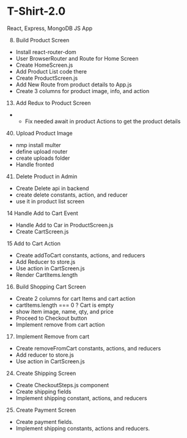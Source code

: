 # T-Shirt-2.0
React, Express, MongoDB JS App

8. Build Product Screen
- Install react-router-dom
- User BrowserRouter and Route for Home Screen
- Create HomeScreen.js
- Add Product List code there
- Create ProductScreen.js
- Add New Route from product details to App.js
- Create 3 columns for product image, info, and action

13. Add Redux to Product Screen
- * Fix needed await in product Actions to get the product details

40. Upload Product Image
- nmp install multer
- define upload router
- create uploads folder
- Handle fronted

41. Delete Product in Admin
- Create Delete api in backend
- create delete constants, action, and reducer
- use it in product list screen


14 Handle Add to Cart Event
- Handle Add to Car in ProductScreen.js
- Create CartScreen.js

15 Add to Cart Action
- Create addToCart constants, actions, and reducers
- Add Reducer to store.js
- Use action in CartScreen.js
- Render CartItems.length

16. Build Shopping Cart Screen
 - Create 2 columns for cart Items and cart action
 - cartItems.length === 0 ? Cart is empty
 - show item image, name, qty, and price
 - Proceed to Checkout button
 - Implement remove from cart action

17. Implement Remove from cart
- Create removeFromCart constants, actions, and reducers
- Add reducer to store.js
- Use action in CartScreen.js

24. Create Shipping Screen
- Create CheckoutSteps.js component
- Create shipping fields
- Implement shipping constant, actions, and reducers

25. Create Payment Screen
- Create payment fields.
- Implement shipping constants, actions and reducers.



